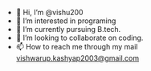 - 👋 Hi, I’m @vishu200
- 👀 I’m interested in programing
- 🌱 I’m currently pursuing B.tech.
- 💞️ I’m looking to collaborate on coding.
- 📫 How to reach me through my mail vishwarup.kashyap2003@gmail.com

<!---
vishu200/vishu200 is a ✨ special ✨ repository because its `README.md` (this file) appears on your GitHub profile.
You can click the Preview link to take a look at your changes.
--->
